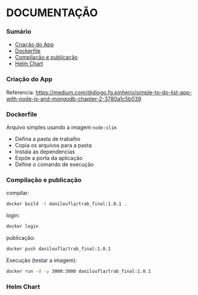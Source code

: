 # DOCUMENTAÇÃO

### Sumário

* [Criação do App](#Criação-do-App)
* [Dockerfile](#Dockerfile)
* [Compilação e publicação](#Compilação-e-publicação)
* [Helm Chart](#Helm-Chart)

### Criação do App

Referencia: https://medium.com/@diogo.fg.pinheiro/simple-to-do-list-app-with-node-js-and-mongodb-chapter-2-3780a1c5b039

### Dockerfile

Arquivo simples usando a imagem `node:slim` 

- Defina a pasta de trabalho
- Copia os arquivos para a pasta
- Instala as dependencias
- Expõe a porta da aplicação
- Define o comando de execução

### Compilação e publicação

compilar:
```bash
docker build -t daniloufla/trab_final:1.0.1 .
```

login: 
```bash 
docker login
```

publicação:
```bash
docker push daniloufla/trab_final:1.0.1
```
Execução (testar a imagem):
```bash
docker run -d -p 3000:3000 daniloufla/trab_final:1.0.1
```

### Helm Chart